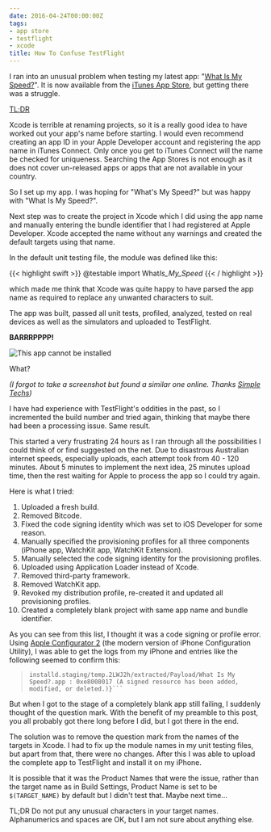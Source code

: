 ```yaml
---
date: 2016-04-24T00:00:00Z
tags:
- app store
- testflight
- xcode
title: How To Confuse TestFlight
---
```


I ran into an unusual problem when testing my latest app: "[What Is My
Speed?][1]". It is now available from the [iTunes App Store][2], but getting
there was a struggle.

<!--more-->

[TL;DR][5]

Xcode is terrible at renaming projects, so it is a really good idea to have
worked out your app's name before starting. I would even recommend creating an
app ID in your Apple Developer account and registering the app name in iTunes
Connect. Only once you get to iTunes Connect will the name be checked for
uniqueness. Searching the App Stores is not enough as it does not cover
un-released apps or apps that are not available in your country.

So I set up my app. I was hoping for "What's My Speed?" but was happy with "What
Is My Speed?".

Next step was to create the project in Xcode which I did using the app name and
manually entering the bundle identifier that I had registered at Apple
Developer. Xcode accepted the name without any warnings and created the default
targets using that name.

In the default unit testing file, the module was defined like this:

{{< highlight swift >}} @testable import What*Is_My_Speed* {{< / highlight >}}

which made me think that Xcode was quite happy to have parsed the app name as
required to replace any unwanted characters to suit.

The app was built, passed all unit tests, profiled, analyzed, tested on real
devices as well as the simulators and uploaded to TestFlight.

**BARRRPPPP!**

![This app cannot be installed][3]

What?

_(I forgot to take a screenshot but found a similar one online. Thanks [Simple
Techs][6])_

I have had experience with TestFlight's oddities in the past, so I incremented
the build number and tried again, thinking that maybe there had been a
processing issue. Same result.

This started a very frustrating 24 hours as I ran through all the possibilities
I could think of or find suggested on the net. Due to disastrous Australian
internet speeds, especially uploads, each attempt took from 40 - 120 minutes.
About 5 minutes to implement the next idea, 25 minutes upload time, then the
rest waiting for Apple to process the app so I could try again.

Here is what I tried:

1. Uploaded a fresh build.
2. Removed Bitcode.
3. Fixed the code signing identity which was set to iOS Developer for some
   reason.
4. Manually specified the provisioning profiles for all three components (iPhone
   app, WatchKit app, WatchKit Extension).
5. Manually selected the code signing identity for the provisioning profiles.
6. Uploaded using Application Loader instead of Xcode.
7. Removed third-party framework.
8. Removed WatchKit app.
9. Revoked my distribution profile, re-created it and updated all provisioning
   profiles.
10. Created a completely blank project with same app name and bundle identifier.

As you can see from this list, I thought it was a code signing or profile error.
Using [Apple Configurator 2][4] (the modern version of iPhone Configuration
Utility), I was able to get the logs from my iPhone and entries like the
following seemed to confirm this:

> ````Error Domain=LaunchServicesError Code=0 "(null)" UserInfo={Error=ApplicationVerificationFailed, ErrorDetail=-402620393, ErrorDescription=Failed to verify code signature of /private/var/installd/Library/Caches/com.apple.mobile.
> installd.staging/temp.2LWJ2h/extracted/Payload/What Is My Speed?.app : 0xe8008017 (A signed resource has been added, modified, or deleted.)}```
> ````

But when I got to the stage of a completely blank app still failing, I suddenly
thought of the question mark. With the benefit of my preamble to this post, you
all probably got there long before I did, but I got there in the end.

The solution was to remove the question mark from the names of the targets in
Xcode. I had to fix up the module names in my unit testing files, but apart from
that, there were no changes. After this I was able to upload the complete app to
TestFlight and install it on my iPhone.

It is possible that it was the Product Names that were the issue, rather than
the target name as in Build Settings, Product Name is set to be `$(TARGET_NAME)`
by default but I didn't test that. Maybe next time...

<a name="tldr">TL;DR</a> Do not put any unusual characters in your target names.
Alphanumerics and spaces are OK, but I am not sure about anything else.

[1]: /what-is-my-speed/
[2]: https://itunes.apple.com/app/what-is-my-speed/id1091394524
[3]: /images/2016/TestFlight_error.png
[4]: https://itunes.apple.com/app/apple-configurator-2/id1037126344
[5]: #tldr
[6]: https://www.simpletechs.net/apps/easy-fix-for-testflight-problem-after-restoring-from-backup/
